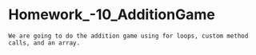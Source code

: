 # Homework_-10_AdditionGame
```
We are going to do the addition game using for loops, custom method calls, and an array.
```
